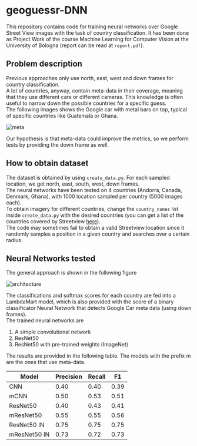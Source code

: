 # geoguessr-DNN

This repository contains code for training neural networks over Google Street View images with the task of country classification. It has been done as Project Work of the course Machine Learning for Computer Vision at the University of Bologna (report can be read at `report.pdf`).<br>

## Problem description

Previous approaches only use north, east, west and down frames for country classification.<br>
A lot of countries, anyway, contain meta-data in their coverage, meaning that they use different cars or different cameras. This knowledge is often useful to narrow down the possible countries for a specific guess.<br>
The following images shows the Google car with metal bars on top, typical of specific countries like Guatemala or Ghana.

![meta](https://user-images.githubusercontent.com/37805862/214365869-a6db8059-f438-4f07-b0e4-8b012363dcfb.png)

Our hypothesis is that meta-data could improve the metrics, so we perform tests by providing the down frame as well.

## How to obtain dataset

The dataset is obtained by using `create_data.py`. For each sampled location, we get north, east, south, west, down frames.<br>
The neural networks have been tested on 4 countries (Andorra, Canada, Denmark, Ghana), with 1000 location sampled per country (5000 images each).<br>
To obtain imagery for different countries, change the `country_names` list inside `create_data.py` with the desired countries (you can get a list of the countries covered by Streetview [here](https://www.reddit.com/r/geoguessr/comments/ks6chr/full_list_of_all_countries_possible_in_battle/)).<br>
The code may sometimes fail to obtain a valid Streetview location since it randomly samples a position in a given country and searches over a certain radius.

## Neural Networks tested

The general approach is shown in the following figure

![architecture](https://user-images.githubusercontent.com/37805862/214367494-3447700d-b460-404d-8c1c-de68f6296e46.png)


The classifications and softmax scores for each country are fed into a LambdaMart model, which is also provided with the score of a binary classificator Neural Network that detects Google Car meta data (using down frames).<br>
The trained neural networks are

1. A simple convolutional network
2. ResNet50
3. ResNet50 with pre-trained weights (ImageNet)

The results are provided in the following table. The models with the prefix *m* are the ones that use meta-data.

| Model | Precision | Recall | F1 |
| ----- | --------- | ------ | -- |
CNN | 0.40 | 0.40 | 0.39 |
mCNN | 0.50 | 0.53 | 0.51 |
ResNet50 | 0.40 | 0.43 | 0.41 |
mResNet50 | 0.55 | 0.55 | 0.56 |
ResNet50 IN | 0.75 | 0.75 | 0.75 |
mResNet50 IN | 0.73 | 0.72 | 0.73 |
